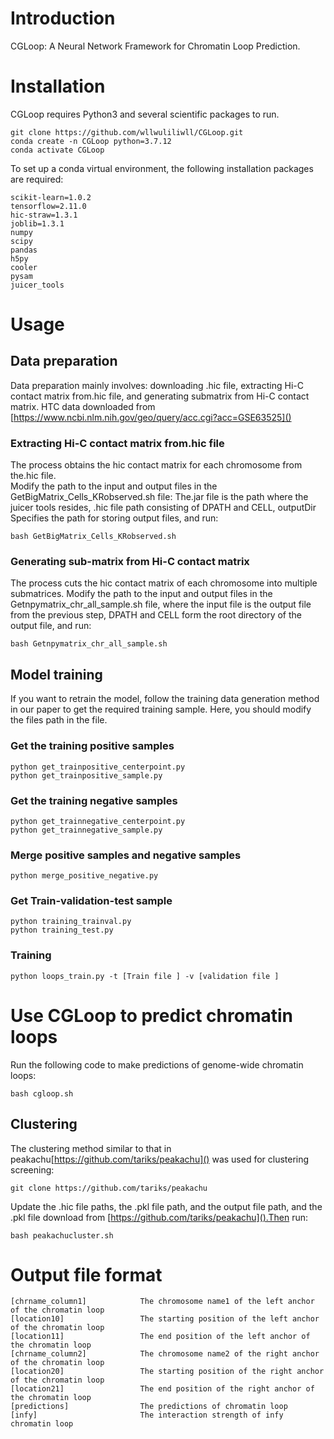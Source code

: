 # Introduction
CGLoop: A Neural Network Framework for Chromatin Loop Prediction.
# Installation
CGLoop requires Python3 and several scientific packages to run.  
```
git clone https://github.com/wllwuliliwll/CGLoop.git 
conda create -n CGLoop python=3.7.12   
conda activate CGLoop    
```
To set up a conda virtual environment, the following installation packages are required:  
```
scikit-learn=1.0.2   
tensorflow=2.11.0  
hic-straw=1.3.1
joblib=1.3.1  
numpy  
scipy   
pandas   
h5py   
cooler
pysam  
juicer_tools
```
# Usage
## Data preparation
Data preparation mainly involves: downloading .hic file, extracting Hi-C contact matrix from.hic file, and generating submatrix from Hi-C contact matrix. HTC data downloaded from [https://www.ncbi.nlm.nih.gov/geo/query/acc.cgi?acc=GSE63525]()  
### Extracting Hi-C contact matrix from.hic file
The process obtains the hic contact matrix for each chromosome from the.hic file.  
Modify the path to the input and output files in the GetBigMatrix_Cells_KRobserved.sh file: The.jar file is the path where the juicer tools resides, .hic file path consisting of DPATH and CELL, outputDir Specifies the path for storing output files, and run:  
```
bash GetBigMatrix_Cells_KRobserved.sh
```
### Generating sub-matrix from Hi-C contact matrix
The process cuts the hic contact matrix of each chromosome into multiple submatrices.
Modify the path to the input and output files in the Getnpymatrix_chr_all_sample.sh file, where the input file is the output file from the previous step, DPATH and CELL form the root directory of the output file, and run:  
```
bash Getnpymatrix_chr_all_sample.sh  
```
## Model training
If you want to retrain the model, follow the training data generation method in our paper to get the required training sample. Here, you should modify the files path in the file. 
###  Get the training positive samples  
```
python get_trainpositive_centerpoint.py  
python get_trainpositive_sample.py  
```
###  Get the training negative samples  
```
python get_trainnegative_centerpoint.py  
python get_trainnegative_sample.py  
```
### Merge positive samples and negative samples  
```
python merge_positive_negative.py  
```
### Get Train-validation-test sample  
```
python training_trainval.py  
python training_test.py  
```
### Training  
```
python loops_train.py -t [Train file ] -v [validation file ] 
```
# Use CGLoop to predict chromatin loops  
Run the following code to make predictions of genome-wide chromatin loops:  
```
bash cgloop.sh
```
## Clustering
The clustering method similar to that in peakachu[https://github.com/tariks/peakachu]() was used for clustering screening:  
```
git clone https://github.com/tariks/peakachu
```
Update the .hic file paths, the .pkl file path, and the output file path, and the .pkl file download from [https://github.com/tariks/peakachu]().Then run:
```
bash peakachucluster.sh
```
# Output file format
```
[chrname_column1]            The chromosome name1 of the left anchor of the chromatin loop
[location10]                 The starting position of the left anchor of the chromatin loop
[location11]                 The end position of the left anchor of the chromatin loop
[chrname_column2]            The chromosome name2 of the right anchor of the chromatin loop
[location20]                 The starting position of the right anchor of the chromatin loop
[location21]                 The end position of the right anchor of the chromatin loop
[predictions]                The predictions of chromatin loop
[infy]                       The interaction strength of infy chromatin loop
```










